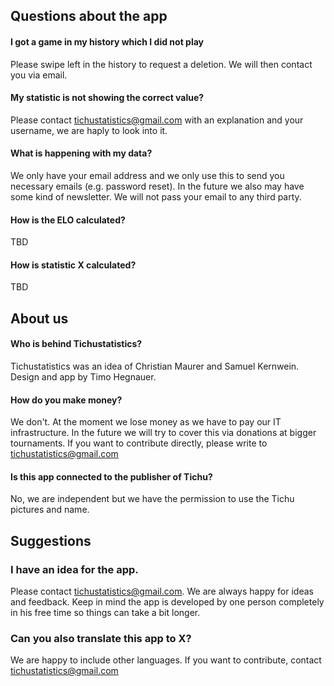 ## Questions about the app

#### I got a game in my history which I did not play
Please swipe left in the history to request a deletion. We will then contact you via email.

#### My statistic is not showing the correct value?
Please contact [tichustatistics@gmail.com](mailto:tichustatistics@gmail.com)  with an explanation and your username, we are haply to look into it.

#### What is happening with my data?
We only have your email address and we only use this to send you necessary emails (e.g. password reset). In the future we also may have some kind of newsletter. We will not pass your email to any third party.

#### How is the ELO calculated?
TBD

#### How is statistic X calculated?
TBD

## About us

#### Who is behind Tichustatistics?
Tichustatistics was an idea of Christian Maurer and Samuel Kernwein. Design and app by Timo Hegnauer.

#### How do you make money?
We don't. At the moment we lose money as we have to pay our IT infrastructure. In the future we will try to cover this via donations at bigger tournaments. If you want to contribute directly, please write to  [tichustatistics@gmail.com](mailto:tichustatistics@gmail.com) 

#### Is this app connected to the publisher of Tichu?
No, we are independent but we have the permission to use the Tichu pictures and name.

## Suggestions

### I have an idea for the app.
Please contact [tichustatistics@gmail.com](mailto:tichustatistics@gmail.com). We are always happy for ideas and feedback. Keep in mind the app is developed by one person completely in his free time so things can take a bit longer.

### Can you also translate this app to X?
We are happy to include other languages. If you want to contribute, contact [tichustatistics@gmail.com](mailto:tichustatistics@gmail.com) 
